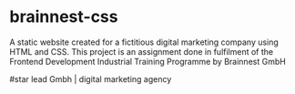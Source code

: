 # brainnest-css
A static website created for a fictitious digital marketing company using HTML and CSS. This project is an assignment done in fulfilment of the Frontend Development Industrial Training Programme by Brainnest GmbH

#star lead Gmbh | digital marketing agency

